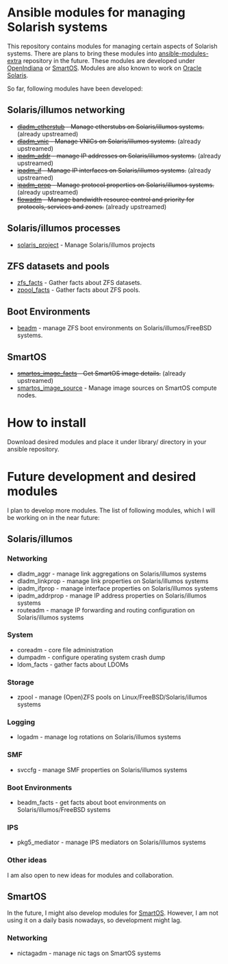 # Ansible modules for managing Solarish systems

This repository contains modules for managing certain aspects of Solarish systems. There are plans to bring these modules into [ansible-modules-extra](https://github.com/ansible/ansible-modules-extras) repository in the future. These modules are developed under [OpenIndiana](http://www.openindiana.org) or [SmartOS](http://www.smartos.org). Modules are also known to work on [Oracle Solaris](https://www.oracle.com/solaris/solaris11/index.html).

So far, following modules have been developed:

## Solaris/illumos networking
- ~~[dladm_etherstub](https://github.com/xen0l/ansible-illumos/blob/master/library/dladm_etherstub) - Manage etherstubs on Solaris/illumos systems.~~ (already upstreamed)
- ~~[dladm_vnic](https://github.com/xen0l/ansible-illumos/blob/master/library/dladm_vnic) - Manage VNICs on Solaris/illumos systems.~~ (already upstreamed)
- ~~[ipadm_addr](https://github.com/xen0l/ansible-illumos-modules/blob/master/library/ipadm_addr.py) - manage IP addresses on Solaris/illumos systems.~~ (already upstreamed)
- ~~[ipadm_if](https://github.com/xen0l/ansible-illumos/blob/master/library/ipadm_if) - Manage IP interfaces  on Solaris/illumos systems.~~ (already upstreamed)
- ~~[ipadm_prop](https://github.com/xen0l/ansible-illumos/blob/master/library/ipadm_prop) - Manage protocol properties on Solaris/illumos systems.~~ (already upstreamed)
- ~~[flowadm](https://github.com/xen0l/ansible-illumos-modules/blob/master/library/flowadm.py) -  Manage bandwidth resource control and priority for protocols, services and zones.~~ (already upstreamed)

## Solaris/illumos processes
- [solaris_project](https://github.com/xen0l/ansible-illumos/blob/master/library/solaris_project) - Manage Solaris/illumos projects

## ZFS datasets and pools
- [zfs_facts](https://github.com/xen0l/ansible-illumos/blob/master/library/zfs_facts.py) - Gather facts about ZFS datasets.
- [zpool_facts](https://github.com/xen0l/ansible-illumos/blob/master/library/zpool_facts.py) - Gather facts about ZFS pools.

## Boot Environments
- [beadm](https://github.com/xen0l/ansible-illumos-modules/blob/master/library/beadm.py) - manage ZFS boot environments on Solaris/illumos/FreeBSD systems.

## SmartOS
- ~~[smartos_image_facts](https://github.com/ansible/ansible-modules-extras/blob/devel/cloud/smartos/smartos_image_facts.py) - Get SmartOS image details.~~ (already upstreamed)
- [smartos_image_source](https://github.com/xen0l/ansible-illumos/blob/master/library/smartos_image_source) - Manage image sources on SmartOS compute nodes.

# How to install
Download desired modules and place it under library/ directory in your ansible repository.

# Future development and desired modules
I plan to develop more modules. The list of following modules, which I will be working on in the near future:

## Solaris/illumos
### Networking
- dladm_aggr - manage link aggregations on Solaris/illumos systems
- dladm_linkprop - manage link properties on Solaris/illumos systems
- ipadm_ifprop - manage interface properties on Solaris/illumos systems
- ipadm_addrprop - manage IP address properties on Solaris/illumos systems
- routeadm - manage IP forwarding and routing configuration on Solaris/illumos systems

### System
- coreadm - core file administration
- dumpadm - configure operating system crash dump
- ldom_facts - gather facts about LDOMs

### Storage
- zpool - manage (Open)ZFS pools on Linux/FreeBSD/Solaris/illumos systems

### Logging
- logadm - manage log rotations on Solaris/illumos systems

### SMF
- svccfg - manage SMF properties on Solaris/illumos systems

### Boot Environments
- beadm_facts - get facts about boot environments on Solaris/illumos/FreeBSD systems

### IPS
- pkg5_mediator - manage IPS mediators on Solaris/illumos systems

### Other ideas
I am also open to new ideas for modules and collaboration.

## SmartOS
In the future, I might also develop modules for [SmartOS](http://www.smartos.org). However, I am not using it on a daily basis nowadays, so development might lag.

### Networking
- nictagadm - manage nic tags on SmartOS systems

